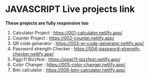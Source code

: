 # JAVASCRIPT Live projects link

**These projects are fully responsive too**

1. Calculator Project : https://001-calculator.netlify.app/
2. Counter Project : https://002-counter.netlify.app/
3. QR code generator : https://003-qr-code-generator.netlify.app/
4. Password strength Checker : https://004-password-strength-checker.netlify.app/
5. Pggc11 Bizzfest : https://pggc11-bizzfest.netlify.app/
6. Color Changer : https://005-color-changer.netlify.app/
7. Bmi calculator : https://006-bmi-calculator.netlify.app/